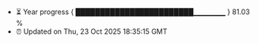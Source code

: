 - ⏳ Year progress { ████████████████████████▁▁▁▁▁▁ } 81.03 %
- ⏰ Updated on Thu, 23 Oct 2025 18:35:15 GMT

